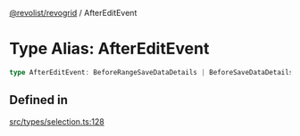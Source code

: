 [@revolist/revogrid](README.md) / AfterEditEvent

# Type Alias: AfterEditEvent

```ts
type AfterEditEvent: BeforeRangeSaveDataDetails | BeforeSaveDataDetails;
```

## Defined in

[src/types/selection.ts:128](https://github.com/revolist/revogrid/blob/029346d93426056ab8f85e88430904164676d501/src/types/selection.ts#L128)
